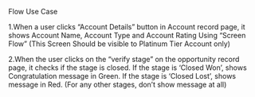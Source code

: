Flow Use Case

1.When a user clicks “Account Details” button in Account record page, it shows Account Name, Account Type and Account Rating Using “Screen Flow” (This Screen Should be visible to Platinum Tier Account only)

2.When the user clicks on the “verify stage” on the opportunity record page, it checks if the stage is closed. If the stage is ‘Closed Won’, shows Congratulation message in Green. If the stage is ‘Closed Lost’, shows message in Red. (For any other stages, don’t show message at all)
